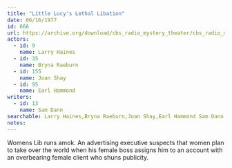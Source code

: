 ```yaml
---
title: "Little Lucy's Lethal Libation"
date: 06/16/1977
id: 666
url: https://archive.org/download/cbs_radio_mystery_theater/cbs_radio_mystery_theater-0651-0700.zip/cbs_radio_mystery_theater-0651-0700%2Fcbsrmt_0666_lucys_lethal_libation.mp3
actors:  
  - id: 9
    name: Larry Haines  
  - id: 35
    name: Bryna Raeburn  
  - id: 155
    name: Joan Shay  
  - id: 95
    name: Earl Hammond
writers:  
  - id: 13
    name: Sam Dann
searchable: Larry Haines,Bryna Raeburn,Joan Shay,Earl Hammond Sam Dann
notes:  
---
```

Womens Lib runs amok. An advertising executive suspects that women plan to take over the world when his female boss assigns him to an account with an overbearing female client who shuns publicity.